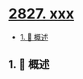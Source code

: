 # [2827. xxx](https://github.com/Tdahuyou/TNotes.leetcode/tree/main/notes/2827.%20xxx)

<!-- region:toc -->

- [1. 📝 概述](#1--概述)

<!-- endregion:toc -->

## 1. 📝 概述

